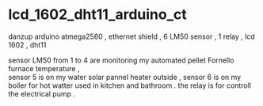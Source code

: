 # lcd_1602_dht11_arduino_ct
danzup arduino atmega2560 , ethernet shield ,  6 LM50 sensor , 1 relay , lcd 1602 , dht11

sensor LM50 from 1 to 4 are monitoring my automated pellet Fornello furnace temperature ,  
sensor 5 is on my water solar pannel heater outside , 
sensor 6 is on my boiler for hot watter used in kitchen and bathroom . 
the relay is for controll the electrical pump .
